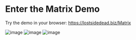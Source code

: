 
# Enter the Matrix Demo

Try the demo in your browser: https://lostsidedead.biz/Matrix

![image](https://github.com/user-attachments/assets/6c4213b4-2094-4924-91f4-a3d1f78816e6)
![image](https://github.com/user-attachments/assets/20cbf440-a545-40f8-ac09-559f9c527130)
![image](https://github.com/user-attachments/assets/e6e9cbef-c957-4bc5-aa51-8ffe1123b558)


